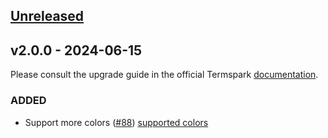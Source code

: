 ## [Unreleased](https://github.com/faissaloux/termspark/compare/v2.0.0...2.x)

## v2.0.0 - 2024-06-15
Please consult the upgrade guide in the official Termspark [documentation](https://termspark.faissaloux.com/2.x/upgrading).

### ADDED
- Support more colors ([#88](https://github.com/faissaloux/termspark/pull/88)) [supported colors](https://termspark.faissaloux.com/2.x/usage/#supported-colors)